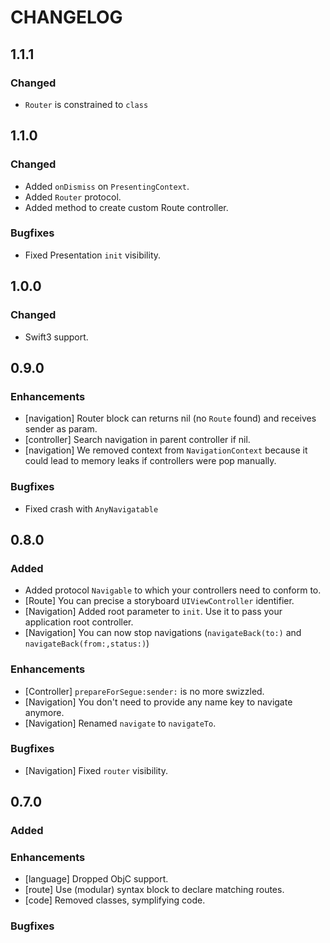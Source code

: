 # CHANGELOG

## 1.1.1

### Changed

- `Router` is constrained to `class`

## 1.1.0

### Changed

- Added `onDismiss` on `PresentingContext`.
- Added `Router` protocol.
- Added method to create custom Route controller.

### Bugfixes

- Fixed Presentation `init` visibility.

## 1.0.0

### Changed

- Swift3 support.

## 0.9.0

### Enhancements

- [navigation] Router block can returns nil (no `Route` found) and receives sender as param.
- [controller] Search navigation in parent controller if nil.
- [navigation] We removed context from `NavigationContext` because it could lead to memory leaks if controllers were pop manually.

### Bugfixes

- Fixed crash with `AnyNavigatable`

## 0.8.0

### Added

- Added protocol `Navigable` to which your controllers need to conform to.
- [Route] You can precise a storyboard `UIViewController` identifier.
- [Navigation] Added root parameter to `init`. Use it to pass your application root controller.
- [Navigation] You can now stop navigations (`navigateBack(to:)` and `navigateBack(from:,status:)`)

### Enhancements

- [Controller] `prepareForSegue:sender:` is no more swizzled.
- [Navigation] You don't need to provide any name key to navigate anymore.
- [Navigation] Renamed `navigate` to `navigateTo`.

### Bugfixes

- [Navigation] Fixed `router` visibility.


## 0.7.0

### Added

### Enhancements

- [language] Dropped ObjC support.
- [route] Use (modular) syntax block to declare matching routes.
- [code] Removed classes, symplifying code.

### Bugfixes
